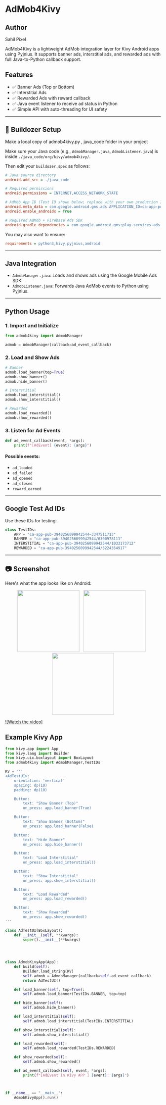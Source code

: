 # AdMob4Kivy
## Author

Sahil Pixel   



AdMob4Kivy is a lightweight AdMob integration layer for Kivy Android apps using Pyjnius. It supports banner ads, interstitial ads, and rewarded ads with full Java-to-Python callback support.

## Features

- ✅ Banner Ads (Top or Bottom)
- ✅ Interstitial Ads
- ✅ Rewarded Ads with reward callback
- ✅ Java event listener to receive ad status in Python
- ✅ Simple API with auto-threading for UI safety

---

## 🔧 Buildozer Setup
Make a local copy of admob4kivy.py , java_code folder in your project 

Make sure your Java code (e.g., `AdmobManager.java`, `AdmobListener.java`) is inside `./java_code/org/kivy/admob4kivy/`.

Then edit your `buildozer.spec` as follows:

```ini
# Java source directory
android.add_src = ./java_code

# Required permissions
android.permissions = INTERNET,ACCESS_NETWORK_STATE

# AdMob App ID (Test ID shown below; replace with your own production ID)
android.meta_data = com.google.android.gms.ads.APPLICATION_ID=ca-app-pub-3940256099942544~3347511713
android.enable_androidx = True

# Required AdMob + Firebase Ads SDK
android.gradle_dependencies = com.google.android.gms:play-services-ads:22.6.0,com.google.firebase:firebase-ads:21.4.0
```

You may also want to ensure:

```ini
requirements = python3,kivy,pyjnius,android
```

---

## Java Integration

- `AdmobManager.java`: Loads and shows ads using the Google Mobile Ads SDK.
- `AdmobListener.java`: Forwards Java AdMob events to Python using Pyjnius.

---

## Python Usage

### 1. Import and Initialize

```python
from admob4kivy import AdmobManager

admob = AdmobManager(callback=ad_event_callback)
```

### 2. Load and Show Ads

```python
# Banner
admob.load_banner(top=True)
admob.show_banner()
admob.hide_banner()

# Interstitial
admob.load_interstitial()
admob.show_interstitial()

# Rewarded
admob.load_rewarded()
admob.show_rewarded()
```

### 3. Listen for Ad Events

```python
def ad_event_callback(event, *args):
    print(f"[AdEvent] {event}: {args}")
```

#### Possible events:

- `ad_loaded`
- `ad_failed`
- `ad_opened`
- `ad_closed`
- `reward_earned`

---



## Google Test Ad IDs

Use these IDs for testing:

```python
class TestIDs:
    APP = "ca-app-pub-3940256099942544~3347511713"
    BANNER = "ca-app-pub-3940256099942544/6300978111"
    INTERSTITIAL = "ca-app-pub-3940256099942544/1033173712"
    REWARDED = "ca-app-pub-3940256099942544/5224354917"
```

---

## 📷 Screenshot

Here's what the app looks like on Android:
<p align="center">
  <img src="s0.jpg" width="200" style="display:inline-block; margin-right:10px;">
  <img src="s1.jpg" width="200" style="display:inline-block; margin-right:10px;">
  <img src="s2.jpg" width="200" style="display:inline-block;">
</p>

[![Watch the video]](https://youtube.com/shorts/OCOthpdm24s?si=56coR5SZQ2SYFX1N)

## Example Kivy App


```python
from kivy.app import App
from kivy.lang import Builder
from kivy.uix.boxlayout import BoxLayout
from admob4kivy import AdmobManager,TestIDs

KV = '''
<AdTestUI>:
    orientation: 'vertical'
    spacing: dp(10)
    padding: dp(10)

    Button:
        text: "Show Banner (Top)"
        on_press: app.load_banner(True)

    Button:
        text: "Show Banner (Bottom)"
        on_press: app.load_banner(False)

    Button:
        text: "Hide Banner"
        on_press: app.hide_banner()

    Button:
        text: "Load Interstitial"
        on_press: app.load_interstitial()

    Button:
        text: "Show Interstitial"
        on_press: app.show_interstitial()

    Button:
        text: "Load Rewarded"
        on_press: app.load_rewarded()

    Button:
        text: "Show Rewarded"
        on_press: app.show_rewarded()
'''

class AdTestUI(BoxLayout):
    def __init__(self, **kwargs):
        super().__init__(**kwargs)
        

    

class AdmobKivyApp(App):
    def build(self):
        Builder.load_string(KV)
        self.admob = AdmobManager(callback=self.ad_event_callback)
        return AdTestUI()

    def load_banner(self, top=True):
        self.admob.load_banner(TestIDs.BANNER, top=top)

    def hide_banner(self):
        self.admob.hide_banner()

    def load_interstitial(self):
        self.admob.load_interstitial(TestIDs.INTERSTITIAL)

    def show_interstitial(self):
        self.admob.show_interstitial()

    def load_rewarded(self):
        self.admob.load_rewarded(TestIDs.REWARDED)

    def show_rewarded(self):
        self.admob.show_rewarded()

    def ad_event_callback(self, event, *args):
        print(f"[AdEvent in Kivy APP ] {event}: {args}")



if __name__ == "__main__":
    AdmobKivyApp().run()

